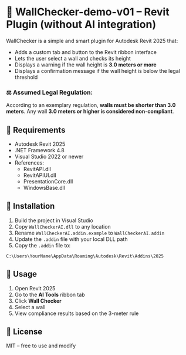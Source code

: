 # 🧱 WallChecker-demo-v01 – Revit Plugin (without AI integration)

WallChecker is a simple and smart plugin for Autodesk Revit 2025 that:

- Adds a custom tab and button to the Revit ribbon interface
- Lets the user select a wall and checks its height
- Displays a warning if the wall height is **3.0 meters or more**
- Displays a confirmation message if the wall height is below the legal threshold

### ⚖️ Assumed Legal Regulation:
According to an exemplary regulation, **walls must be shorter than 3.0 meters**.
Any wall **3.0 meters or higher is considered non-compliant**.

## 🔧 Requirements
- Autodesk Revit 2025
- .NET Framework 4.8
- Visual Studio 2022 or newer
- References:
  - RevitAPI.dll
  - RevitAPIUI.dll
  - PresentationCore.dll
  - WindowsBase.dll

## 🚀 Installation

1. Build the project in Visual Studio
2. Copy `WallCheckerAI.dll` to any location
3. Rename `WallCheckerAI.addin.example` to `WallCheckerAI.addin`
4. Update the `.addin` file with your local DLL path
5. Copy the `.addin` file to:
```
C:\Users\YourName\AppData\Roaming\Autodesk\Revit\Addins\2025
```

## 🧪 Usage

1. Open Revit 2025
2. Go to the **AI Tools** ribbon tab
3. Click **Wall Checker**
4. Select a wall
5. View compliance results based on the 3-meter rule

## 📜 License
MIT – free to use and modify
